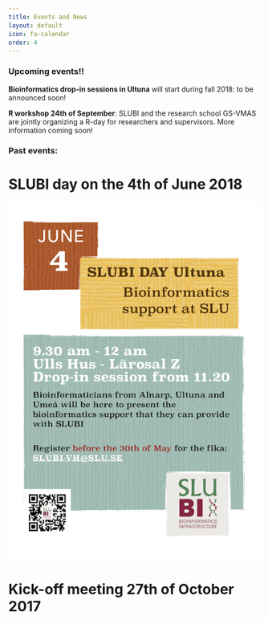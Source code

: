 ```yaml
---
title: Events and News
layout: default
icon: fa-calendar
order: 4
---
```


### Upcoming events!!

**Bioinformatics drop-in sessions in Ultuna** will start during fall 2018: to be announced soon!

**R workshop 24th of September**: SLUBI and the research school GS-VMAS are jointly organizing a R-day for researchers and supervisors. More information coming soon!

### Past events:
# SLUBI day on the 4th of June 2018

![SLUBIday_June2018](assets/images/news/20180604_SLUBI_day_flyer_1A4.png)

# Kick-off meeting 27th of October 2017
